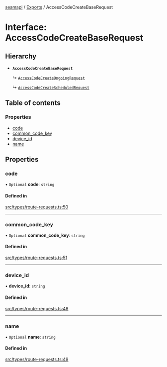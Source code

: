 [seamapi](../README.md) / [Exports](../modules.md) / AccessCodeCreateBaseRequest

# Interface: AccessCodeCreateBaseRequest

## Hierarchy

- **`AccessCodeCreateBaseRequest`**

  ↳ [`AccessCodeCreateOngoingRequest`](AccessCodeCreateOngoingRequest.md)

  ↳ [`AccessCodeCreateScheduledRequest`](AccessCodeCreateScheduledRequest.md)

## Table of contents

### Properties

- [code](AccessCodeCreateBaseRequest.md#code)
- [common\_code\_key](AccessCodeCreateBaseRequest.md#common_code_key)
- [device\_id](AccessCodeCreateBaseRequest.md#device_id)
- [name](AccessCodeCreateBaseRequest.md#name)

## Properties

### code

• `Optional` **code**: `string`

#### Defined in

[src/types/route-requests.ts:50](https://github.com/seamapi/javascript/blob/main/src/types/route-requests.ts#L50)

___

### common\_code\_key

• `Optional` **common\_code\_key**: `string`

#### Defined in

[src/types/route-requests.ts:51](https://github.com/seamapi/javascript/blob/main/src/types/route-requests.ts#L51)

___

### device\_id

• **device\_id**: `string`

#### Defined in

[src/types/route-requests.ts:48](https://github.com/seamapi/javascript/blob/main/src/types/route-requests.ts#L48)

___

### name

• `Optional` **name**: `string`

#### Defined in

[src/types/route-requests.ts:49](https://github.com/seamapi/javascript/blob/main/src/types/route-requests.ts#L49)
